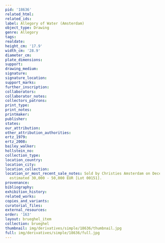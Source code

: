 ```yaml
---
pid: '18636'
related_html: 
related_ids: 
label: Allegory of Water (Amsterdam)
object_type: Drawing
genre: Allegory
tags: 
realdate: 
height_cm: '17.9'
width_cm: '28.9'
diameter_cm: 
plate_dimensions: 
support: 
drawing_medium: 
signature: 
signature_location: 
support_marks: 
further_inscription: 
collaborators: 
collaborator_notes: 
collectors_patrons: 
print_type: 
print_notes: 
printmaker: 
publisher: 
states: 
our_attribution: 
other_attribution_authorities: 
ertz_1979: 
ertz_2008: 
bailey_walker: 
hollstein_no: 
collection_type: 
location_country: 
location_city: 
location_collection: 
location_or_most_recent_sale_notes: Sold by Christies Amsterdam on December 10, 2014,
  estimated 30,000 - 50,000 EUR [Lot 00151].
provenance: 
bibliography: 
exhibition_history: 
related_works: 
copies_and_variants: 
curatorial_files: 
external_resources: 
order: '163'
layout: brueghel_item
collection: brueghel
thumbnail: img/derivatives/simple/18636/thumbnail.jpg
full: img/derivatives/simple/18636/full.jpg
---
```

